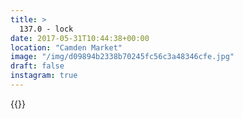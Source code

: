 ```yaml
---
title: >
  137.0 - lock
date: 2017-05-31T10:44:38+00:00
location: "Camden Market"
image: "/img/d09894b2338b70245fc56c3a48346cfe.jpg"
draft: false
instagram: true
---
```


{{<photo src="/img/d09894b2338b70245fc56c3a48346cfe.jpg">}}
